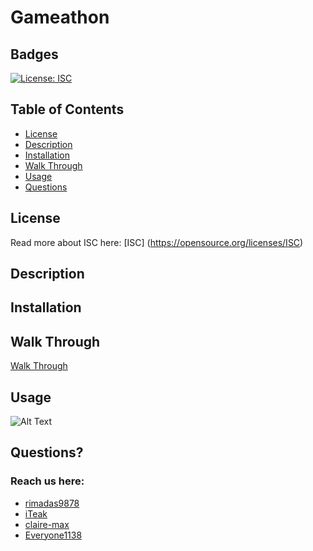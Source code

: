 # Gameathon

## Badges
  [![License: ISC](https://img.shields.io/badge/License-ISC-blue.svg)](https://opensource.org/licenses/ISC)

  ## Table of Contents
  * [License](#license)
  * [Description](#description)
  * [Installation](#installation)
  * [Walk Through](#walkthrough)
  * [Usage](#usage)
  * [Questions](#questions)

  ## License
  Read more about ISC here:
  [ISC] (https://opensource.org/licenses/ISC)

  ## Description
 


  ## Installation
 

  ## Walk Through

  [Walk Through ]()

  ## Usage
  
   
  ![Alt Text]()

  ## Questions?
  ### Reach us here: 
  * [rimadas9878](https://github.com/rimadas9878)
  * [iTeak](https://github.com/iTeak)
  * [claire-max](https://github.com/claire-max)
  * [Everyone1138](https://github.com/Everyone1138)
  